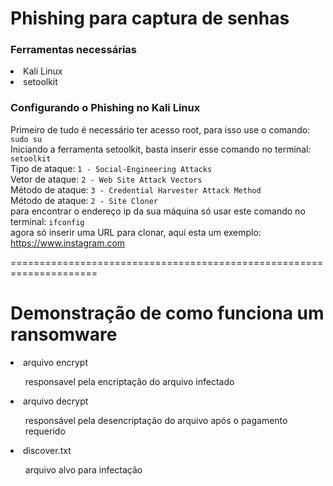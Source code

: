 <h1>Phishing para captura de senhas</h1>

<h3>Ferramentas necessárias</h3>
<li>Kali Linux</li>
<li>setoolkit</li>

<h3>Configurando o Phishing no Kali Linux</h3>

Primeiro de tudo é necessário ter acesso root, para isso use o comando: <code>sudo su</code> <br>
Iniciando a ferramenta setoolkit, basta inserir esse comando no terminal: <code>setoolkit</code> <br>
Tipo de ataque: <code>1 - Social-Engineering Attacks</code> <br>
Vetor de ataque: <code>2 - Web Site Attack Vectors</code> <br>
Método de ataque: <code>3 - Credential Harvester Attack Method</code> <br> 
Método de ataque: <code>2 - Site Cloner</code> <br>
para encontrar o endereço ip da sua máquina só usar este comando no terminal: <code>ifconfig</code> <br>
agora só inserir uma URL para clonar, aqui esta um exemplo: https://www.instagram.com <br>

=====================================================================

<h1>Demonstração de como funciona um ransomware</h1>

<li>arquivo encrypt</li>  
  <ul>responsavel pela encriptação do arquivo infectado</ul> 
<li>arquivo decrypt</li> 
  <ul>responsável pela desencriptação do arquivo após o pagamento requerido</ul> 
<li>discover.txt</li> 
  <ul>arquivo alvo para infectação</ul>
